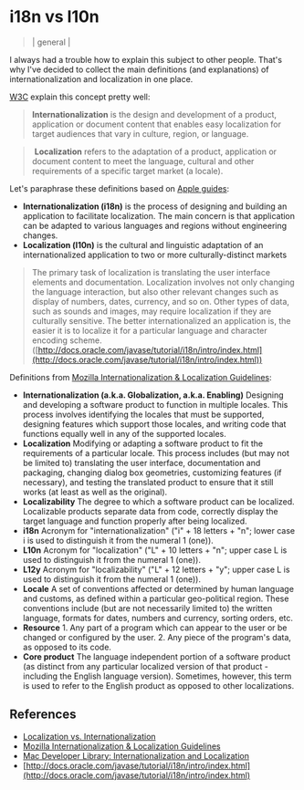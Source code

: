 # i18n vs l10n
> | general |

I always had a trouble how to explain this subject to other people. That's why I've decided to collect the main definitions (and explanations) of internationalization and localization in one place.

  
[W3C](http://www.w3.org/International/questions/qa-i18n) explain this concept pretty well:  

> **Internationalization** is the design and development of a product, application or document content that enables easy localization for target audiences that vary in culture, region, or language. 

>  **Localization** refers to the adaptation of a product, application or document content to meet the language, cultural and other requirements of a specific target market (a locale).

Let's paraphrase these definitions based on [Apple guides](https://developer.apple.com/library/mac/#documentation/MacOSX/Conceptual/BPInternational/Articles/InternatAndLocaliz.html#//apple_ref/doc/uid/20000277-SW1):  

*   **Internationalization (i18n)** is the process of designing and building an application to facilitate localization. The main concern is that application can be adapted to various languages and regions without engineering changes.
*   **Localization (l10n)** is the cultural and linguistic adaptation of an internationalized application to two or more culturally-distinct markets

> The primary task of localization is translating the user interface elements and documentation. Localization involves not only changing the language interaction, but also other relevant changes such as display of numbers, dates, currency, and so on. Other types of data, such as sounds and images, may require localization if they are culturally sensitive. The better internationalized an application is, the easier it is to localize it for a particular language and character encoding scheme. ([http://docs.oracle.com/javase/tutorial/i18n/intro/index.html](http://docs.oracle.com/javase/tutorial/i18n/intro/index.html))

Definitions from [Mozilla Internationalization & Localization Guidelines](http://www-archive.mozilla.org/docs/refList/i18n/):  

- **Internationalization (a.k.a. Globalization, a.k.a. Enabling)**
Designing and developing a software product to function in multiple locales. This process involves identifying the locales that must be supported, designing features which support those locales, and writing code that functions equally well in any of the supported locales.
- **Localization** Modifying or adapting a software product to fit the requirements of a particular locale. This process includes (but may not be limited to) translating the user interface, documentation and packaging, changing dialog box geometries, customizing features (if necessary), and testing the translated product to ensure that it still works (at least as well as the original).
- **Localizability** The degree to which a software product can be localized. Localizable products separate data from code, correctly display the target language and function properly after being localized.
- **i18n** Acronym for "internationalization" ("i" + 18 letters + "n"; lower case i is used to distinguish it from the numeral 1 (one)).
- **L10n** Acronym for "localization" ("L" + 10 letters + "n"; upper case L is used to distinguish it from the numeral 1 (one)).
- **L12y** Acronym for "localizability" ("L" + 12 letters + "y"; upper case L is used to distinguish it from the numeral 1 (one)).
- **Locale** A set of conventions affected or determined by human language and customs, as defined within a particular geo-political region. These conventions include (but are not necessarily limited to) the written language, formats for dates, numbers and currency, sorting orders, etc.
- **Resource** 1. Any part of a program which can appear to the user or be changed or configured by the user. 2. Any piece of the program's data, as opposed to its code.
- **Core product** The language independent portion of a software product (as distinct from any particular localized version of that product - including the English language version). Sometimes, however, this term is used to refer to the English product as opposed to other localizations.

## References

*   [Localization vs. Internationalization](http://www.w3.org/International/questions/qa-i18n)
*   [Mozilla Internationalization & Localization Guidelines](http://www-archive.mozilla.org/docs/refList/i18n/)
*   [Mac Developer Library: Internationalization and Localization](https://developer.apple.com/library/mac/#documentation/MacOSX/Conceptual/BPInternational/Articles/InternatAndLocaliz.html#//apple_ref/doc/uid/20000277-SW1) 
*   [http://docs.oracle.com/javase/tutorial/i18n/intro/index.html](http://docs.oracle.com/javase/tutorial/i18n/intro/index.html)